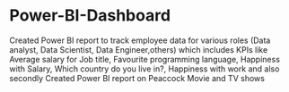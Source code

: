 # Power-BI-Dashboard


Created Power BI report to track employee data for
various roles (Data analyst, Data Scientist, Data Engineer,others) which
includes KPIs like Average salary for Job title, Favourite programming
language, Happiness with Salary, Which country do you live in?, Happiness
with work and also secondly Created Power BI report on Peaccock Movie and TV shows 
